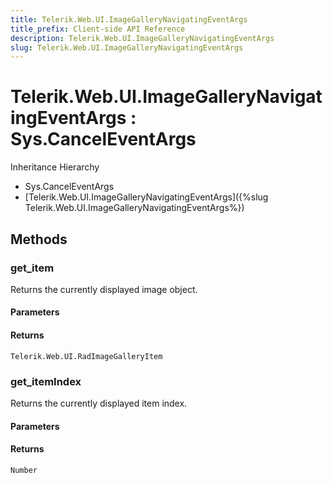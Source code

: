 ```yaml
---
title: Telerik.Web.UI.ImageGalleryNavigatingEventArgs
title_prefix: Client-side API Reference
description: Telerik.Web.UI.ImageGalleryNavigatingEventArgs
slug: Telerik.Web.UI.ImageGalleryNavigatingEventArgs
---
```


# Telerik.Web.UI.ImageGalleryNavigatingEventArgs : Sys.CancelEventArgs 


Inheritance Hierarchy

* Sys.CancelEventArgs
* [Telerik.Web.UI.ImageGalleryNavigatingEventArgs]({%slug Telerik.Web.UI.ImageGalleryNavigatingEventArgs%})


## Methods

###  get_item

Returns the currently displayed image object.

#### Parameters

#### Returns

`Telerik.Web.UI.RadImageGalleryItem` 

### get_itemIndex

Returns the currently displayed item index.

#### Parameters

#### Returns

`Number` 

